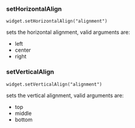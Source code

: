 ### setHorizontalAlign
`widget.setHorizontalAlign("alignment")`

sets the horizontal alignment, valid arguments are:
* left
* center
* right

### setVerticalAlign
`widget.setVerticalAlign("alignment")`

sets the vertical alignment, valid arguments are:
* top
* middle
* bottom

